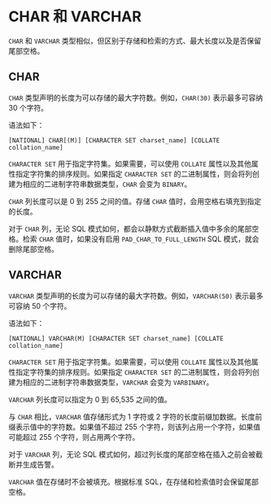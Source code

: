CHAR 和 VARCHAR 
===================================

`CHAR` 和 `VARCHAR` 类型相似，但区别于存储和检索的方式、最大长度以及是否保留尾部空格。

CHAR 
-------------------------

`CHAR` 类型声明的长度为可以存储的最大字符数。例如，`CHAR(30)` 表示最多可容纳 30 个字符。

语法如下：

```unknow
[NATIONAL] CHAR[(M)] [CHARACTER SET charset_name] [COLLATE collation_name]
```



`CHARACTER SET` 用于指定字符集。如果需要，可以使用 `COLLATE` 属性以及其他属性指定字符集的排序规则。如果指定 `CHARACTER SET` 的二进制属性，则会将列创建为相应的二进制字符串数据类型，`CHAR` 会变为 `BINARY`。

`CHAR` 列长度可以是 0 到 255 之间的值。存储 `CHAR` 值时，会用空格右填充到指定的长度。

对于 `CHAR` 列，无论 SQL 模式如何，都会以静默方式截断插入值中多余的尾部空格。检索 `CHAR` 值时，如果没有启用 `PAD_CHAR_TO_FULL_LENGTH` SQL 模式，就会删除尾部空格。

VARCHAR 
----------------------------

`VARCHAR` 类型声明的长度为可以存储的最大字符数。例如，`VARCHAR(50)` 表示最多可容纳 50 个字符。

语法如下：

```unknow
[NATIONAL] VARCHAR(M) [CHARACTER SET charset_name] [COLLATE collation_name]
```



`CHARACTER SET` 用于指定字符集。如果需要，可以使用 `COLLATE` 属性以及其他属性指定字符集的排序规则。如果指定 `CHARACTER SET` 的二进制属性，则会将列创建为相应的二进制字符串数据类型，`VARCHAR` 会变为 `VARBINARY`。

`VARCHAR` 列长度可以指定为 0 到 65,535 之间的值。

与 `CHAR` 相比，`VARCHAR` 值存储形式为 1 字符或 2 字符的长度前缀加数据。长度前缀表示值中的字符数。如果值不超过 255 个字符，则该列占用一个字符，如果值可能超过 255 个字符，则占用两个字符。

对于 `VARCHAR` 列，无论 SQL 模式如何，超过列长度的尾部空格在插入之前会被截断并生成告警。

`VARCHAR` 值在存储时不会被填充。根据标准 SQL，在存储和检索值时会保留尾部空格。
